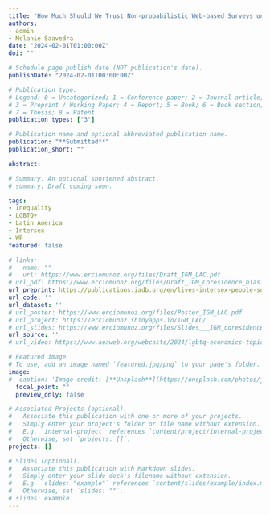 ```yaml
---
title: "How Much Should We Trust Non-probabilistic Web-based Surveys on LGBTI+ People? Evidence from Mexico"
authors:
- admin
- Melanie Saavedra
date: "2024-02-01T01:00:00Z"
doi: ""

# Schedule page publish date (NOT publication's date).
publishDate: "2024-02-01T00:00:00Z"

# Publication type.
# Legend: 0 = Uncategorized; 1 = Conference paper; 2 = Journal article;
# 3 = Preprint / Working Paper; 4 = Report; 5 = Book; 6 = Book section;
# 7 = Thesis; 8 = Patent
publication_types: ["3"]

# Publication name and optional abbreviated publication name.
publication: "**Submitted**"
publication_short: ""

abstract: 

# Summary. An optional shortened abstract.
# summary: Draft coming soon.

tags:
- Inequality
- LGBTQ+
- Latin America
- Intersex
- WP
featured: false

# links:
# - name: ""
#   url: https://www.erciomunoz.org/files/Draft_IGM_LAC.pdf
# url_pdf: https://www.erciomunoz.org/files/Draft_IGM_Coresidence_bias.pdf
url_preprint: https://publications.iadb.org/en/lives-intersex-people-socio-economic-and-health-disparities-mexico
url_code: ''
url_dataset: ''
# url_poster: https://www.erciomunoz.org/files/Poster_IGM_LAC.pdf
# url_project: https://erciomunoz.shinyapps.io/IGM_LAC/
# url_slides: https://www.erciomunoz.org/files/Slides___IGM_coresidence_bias.pdf
url_source: ''
# url_video: https://www.aeaweb.org/webcasts/2024/lgbtq-economics-topics

# Featured image
# To use, add an image named `featured.jpg/png` to your page's folder. 
image:
#  caption: 'Image credit: [**Unsplash**](https://unsplash.com/photos/jdD8gXaTZsc)'
  focal_point: ""
  preview_only: false

# Associated Projects (optional).
#   Associate this publication with one or more of your projects.
#   Simply enter your project's folder or file name without extension.
#   E.g. `internal-project` references `content/project/internal-project/index.md`.
#   Otherwise, set `projects: []`.
projects: []

# Slides (optional).
#   Associate this publication with Markdown slides.
#   Simply enter your slide deck's filename without extension.
#   E.g. `slides: "example"` references `content/slides/example/index.md`.
#   Otherwise, set `slides: ""`.
# slides: example
---
```

